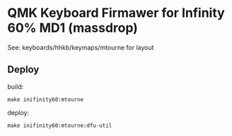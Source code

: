 # QMK Keyboard Firmawer for Infinity 60% MD1 (massdrop)

See: keyboards/hhkb/keymaps/mtourne for layout

## Deploy

build:

`make inifinity60:mtourne`

deploy:

`make inifinity60:mtourne:dfu-util`
